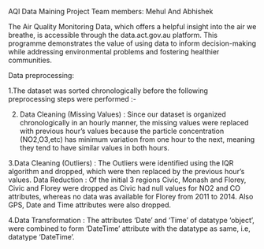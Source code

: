 AQI Data Maining Project
Team members: Mehul And Abhishek

The Air Quality Monitoring Data, which offers a helpful insight into the air we breathe, is accessible through the data.act.gov.au platform. This programme demonstrates the value of using data to inform decision-making while addressing environmental problems and fostering healthier communities.

Data preprocessing:

1.The dataset was sorted chronologically before the following preprocessing steps were performed :-

2. Data Cleaning (Missing Values) :  Since our dataset is organized chronologically in an hourly manner, the missing values were replaced with previous hour’s values because the particle concentration (NO2,O3,etc) has minimum variation from one hour to the next, meaning they tend to have similar values in both hours.

3.Data Cleaning (Outliers) :  The Outliers were identified using the IQR algorithm and dropped, which were then replaced by the previous hour’s values.
Data Reduction :  Of the initial 3 regions Civic, Monash and Florey,  Civic and Florey were dropped as Civic had null values for NO2 and CO attributes, whereas no data was available for Florey from 2011 to 2014.  Also GPS, Date and Time attributes were also dropped.

4.Data Transformation :  The attributes ‘Date’ and ‘Time’ of datatype ‘object’, were combined to form ‘DateTime’ attribute with the datatype as same, i.e, datatype ‘DateTime’.
